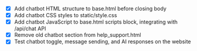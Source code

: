 - [x] Add chatbot HTML structure to base.html before closing body
- [x] Add chatbot CSS styles to static/style.css
- [x] Add chatbot JavaScript to base.html scripts block, integrating with /api/chat API
- [x] Remove old chatbot section from help_support.html
- [x] Test chatbot toggle, message sending, and AI responses on the website
